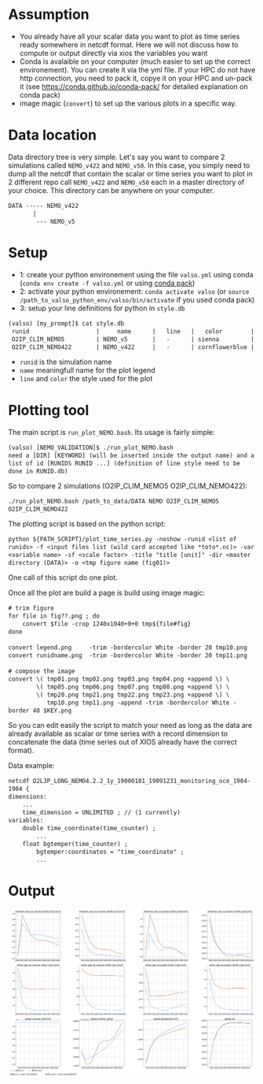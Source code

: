 
Assumption
==========
- You already have all your scalar data you want to plot as time series ready somewhere in netcdf format. Here we will not discuss how to compute or output directly via xios the variables you want
- Conda is avalaible on your computer (much easier to set up the correct environement). You can create it via the yml file. If your HPC do not have http connection, you need to pack it, copye it on your HPC and un-pack it (see https://conda.github.io/conda-pack/ for detailed explanation on conda pack)
- image magic (`convert`) to set up the various plots in a specific way.

Data location
=============
Data directory tree is very simple. Let's say you want to compare 2 simulations called `NEMO_v422` and `NEMO_v50`. 
In this case, you simply need to dump all the netcdf that contain the scalar or time series you want to plot in 2 different repo call `NEMO_v422` and `NEMO_v50` each in a master directory of your choice.
This directory can be anywhere on your computer.

```
DATA ----- NEMO_v422
       |
        --- NEMO_v5
```

Setup
=====
- 1: create your python environement using the file `valso.yml` using conda (`conda env create -f valso.yml` or using [conda pack](https://conda.github.io/conda-pack/))
- 2: activate your python environement: `conda activate valso` (or `source /path_to_valso_python_env/valso/bin/activate` if you used conda pack)
- 3: setup your line definitions for python in `style.db`

```
(valso) [my_prompt]$ cat style.db 
 runid                   |     name      |   line   |   color        |
 O2IP_CLIM_NEMO5         | NEMO_v5       |   -      | sienna         |
 O2IP_CLIM_NEMO422       | NEMO_v422     |   -      | cornflowerblue |
```
   * `runid` is the simulation name
   * `name` meaningfull name for the plot legend
   * `line` and `color` the style used for the plot

Plotting tool
=============
The main script is `run_plot_NEMO.bash`. Its usage is fairly simple:
```
(valso) [NEMO_VALIDATION]$ ./run_plot_NEMO.bash
need a [DIR] [KEYWORD] (will be inserted inside the output name) and a list of id [RUNIDS RUNID ...] (definition of line style need to be done in RUNID.db)
```
So to compare 2 simulations (O2IP_CLIM_NEMO5 O2IP_CLIM_NEMO422):
```
./run_plot_NEMO.bash /path_to_data/DATA NEMO O2IP_CLIM_NEMO5 O2IP_CLIM_NEMO422
```

The plotting script is based on the python script:
```
python ${PATH_SCRIPT}/plot_time_series.py -noshow -runid <list of runids> -f <input files list (wild card accepted like *toto*.nc)> -var <variable name> -sf <scale factor> -title "title [unit]" -dir <master directory (DATA)> -o <tmp figure name (fig01)>
```
One call of this script do one plot.

Once all the plot are build a page is build using image magic:

```
# trim figure
for file in fig??.png ; do
    convert $file -crop 1240x1040+0+0 tmp${file#fig}
done

convert legend.png     -trim -bordercolor White -border 20 tmp10.png
convert runidname.png  -trim -bordercolor White -border 20 tmp11.png

# compose the image
convert \( tmp01.png tmp02.png tmp03.png tmp04.png +append \) \
        \( tmp05.png tmp06.png tmp07.png tmp08.png +append \) \
        \( tmp20.png tmp21.png tmp22.png tmp23.png +append \) \
           tmp10.png tmp11.png -append -trim -bordercolor White -border 40 $KEY.png
```

So you can edit easily the script to match your need as long as the data are already available as scalar or time series with a record dimension to concatenate the data (time series out of XIOS already have the correct format).

Data example:
```
netcdf O2L3P_LONG_NEMO4.2.2_1y_19000101_19091231_monitoring_oce_1904-1904 {
dimensions:
	...
	time_dimension = UNLIMITED ; // (1 currently)
variables:
	double time_coordinate(time_counter) ;
		...
	float bgtemper(time_counter) ;
		bgtemper:coordinates = "time_coordinate" ;
		...
```

Output
======

![plot](./NEMO.png)
